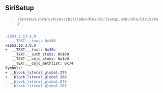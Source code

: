 ## SiriSetup

> `/System/Library/AccessibilityBundles/SiriSetup.axbundle/SiriSetup`

```diff

-2963.3.13.1.0
-  __TEXT.__text: 0x368
+2963.10.3.0.0
+  __TEXT.__text: 0x36c
   __TEXT.__auth_stubs: 0x100
   __TEXT.__objc_stubs: 0x1e0
   __TEXT.__objc_methlist: 0x74
Symbols:
+ __block_literal_global.279
+ __block_literal_global.288
- __block_literal_global.276
- __block_literal_global.285

```
